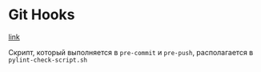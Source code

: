 # Git Hooks

[link](https://github.com/GeorgeKologermanskiy/PatternsCollection/tree/dev)

Скрипт, который выполняется в `pre-commit` и `pre-push`, располагается в `pylint-check-script.sh`